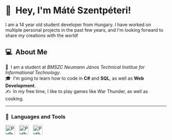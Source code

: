 # 👋&nbsp; Hey, I'm Máté Szentpéteri!

I am a 14 year old student developer from Hungary. I have worked on multiple personal projects in the past few years, and I'm looking forward to share my creations with the world!

## 💻&nbsp; About Me

🎒&nbsp; I am a student at *BMSZC Neumann János Technical Institue for Informational Technology*.\
🎓&nbsp; I'm going to learn how to code in **C#** and **SQL**, as well as **Web Development**.\
✍️&nbsp; In my free time, I like to play games like War Thunder, as well as cooking.

---
### 🧰&nbsp; Languages and Tools

<img align="left" alt="Python" width="30px" style="padding-right:10px;" src="https://cdn.jsdelivr.net/gh/devicons/devicon@latest/icons/python/python-original.svg"/>
<img align="left" alt="Python" width="30px" style="padding-right:10px;" src="https://cdn.jsdelivr.net/gh/devicons/devicon@latest/icons/csharp/csharp-original.svg"/>
<img align="left" alt="Python" width="30px" style="padding-right:10px;" src="https://cdn.jsdelivr.net/gh/devicons/devicon@latest/icons/lua/lua-original.svg"/>
